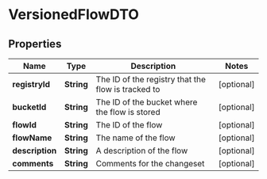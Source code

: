 

# VersionedFlowDTO

## Properties

Name | Type | Description | Notes
------------ | ------------- | ------------- | -------------
**registryId** | **String** | The ID of the registry that the flow is tracked to |  [optional]
**bucketId** | **String** | The ID of the bucket where the flow is stored |  [optional]
**flowId** | **String** | The ID of the flow |  [optional]
**flowName** | **String** | The name of the flow |  [optional]
**description** | **String** | A description of the flow |  [optional]
**comments** | **String** | Comments for the changeset |  [optional]



